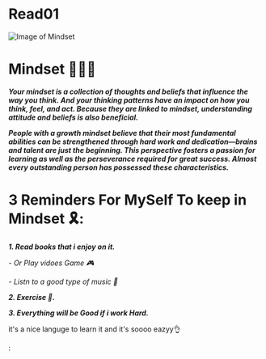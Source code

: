 # Read01
![Image of Mindset](https://www.thestatesman.com/wp-content/uploads/2021/01/file.png)
# Mindset 🧠🧠🧠
***Your mindset is a collection of thoughts and beliefs that influence the way you think. And your thinking patterns have an impact on how you think, feel, and act. Because they are linked to mindset, understanding attitude and beliefs is also beneficial.***




***People with a growth mindset believe that their most fundamental abilities can be strengthened through hard work and dedication—brains and talent are just the beginning. This perspective fosters a passion for learning as well as the perseverance required for great success. Almost every outstanding person has possessed these characteristics.*** 

# 3 Reminders For MySelf To keep in Mindset 🎗️:
***1. Read books that i enjoy on it.***

*- Or Play vidoes Game 🎮* 

*- Listn to a good type of music  🎵*

***2. Exercise 💪.***

***3. Everything will be Good if i work Hard.***

 it's a nice languge to learn it and it's soooo eazyy👌
 
 
:
